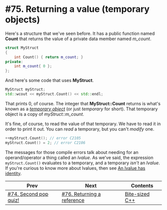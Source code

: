 # #75. Returning a value (temporary objects)

Here's a structure that we've seen before. It has a public function named **Count** that returns the value of a private data member named *m_count*.

```cpp
struct MyStruct
{
    int Count() { return m_count; }
private:
    int m_count{ 0 };
};
```

And here's some code that uses **MyStruct**.

```cpp
MyStruct myStruct;
std::wcout << myStruct.Count() << std::endl;
```

That prints 0, of course. The integer that **MyStruct::Count** returns is what's known as a [*temporary object*](https://docs.microsoft.com/cpp/cpp/temporary-objects) (or just *temporary* for short). That temporary object is a copy of *myStruct::m_count*.

It's fine, of course, to read the value of that temporary. We have to read it in order to print it out. You can *read* a temporary, but you can't *modify* one.

```cpp
++myStruct.Count(); // error C2105
myStruct.Count() = 2; // error C2106
```

The messages for those compile errors talk about needing for an operand/operator a thing called an *lvalue*. As we've said, the expression `myStruct.Count()` evaluates to a temporary, and a temporary *isn't* an *lvalue*. If you're curious to know more about lvalues, then see [An lvalue has identity](https://docs.microsoft.com/windows/uwp/cpp-and-winrt-apis/cpp-value-categories#an-lvalue-has-identity).

|Prev|Next|Contents|
|-|-|-|
|[#74. Second pop quiz!](074.md)|[#76. Returning a reference](076.md)|[Bite-sized C++](../README.md)|
